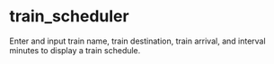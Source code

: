 # train_scheduler
Enter and input train name, train destination, train arrival, and interval minutes to display a train schedule. 
